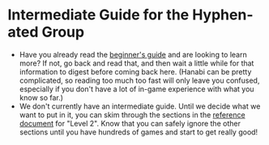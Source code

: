 # Intermediate Guide for the Hyphen-ated Group

* Have you already read the [beginner's guide](Beginner.md) and are looking to learn more? If not, go back and read that, and then wait a little while for that information to digest before coming back here. (Hanabi can be pretty complicated, so reading too much too fast will only leave you confused, especially if you don't have a lot of in-game experience with what you know so far.)
* We don't currently have an intermediate guide. Until we decide what we want to put in it, you can skim through the sections in the [reference document](Reference.md) for "Level 2". Know that you can safely ignore the other sections until you have hundreds of games and start to get really good!

<br />
